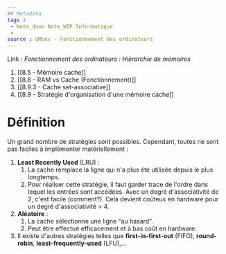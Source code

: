 ```yaml
---
## Metadata
tags : 
 - Note_done Note_WIP Informatique
 - 
source : UMons - Fonctionnement des ordinateurs
---
```


Link :
_Fonctionnement des ordinateurs : Hiérarchie de mémoires_
1. [[8.5 - Mémoire cache]]
2. [[8.8 - RAM vs Cache (Fonctionnement)]]
3. [[8.9.3 - Cache set-associative]]
4. [[8.9 - Stratégie d'organisation d'une mémoire cache]]

# Définition
Un grand nombre de stratégies sont possibles. Cependant, toutes ne sont pas faciles à implémenter matériellement :
1. **Least Recently Used** (LRU) : 
	1. La cache remplace la ligne qui n'a plus été utilisée depuis le plus longtemps. 
	2. Pour réaliser cette stratégie, il faut garder trace de l'ordre dans lequel les entrées sont accédées. Avec un degré d'associativité de 2, c'est facile (comment?). Cela devient coûteux en hardware pour un degré d'associativité > 4. 
2. **Aléatoire** : 
	1. La cache sélectionne une ligne “au hasard”. 
	2. Peut être effectué efficacement et à bas coût en hardware. 
3. Il existe d'autres stratégies telles que **first-in-first-out** (FIFO), **round-robin**, **least-frequently-used** (LFU),...